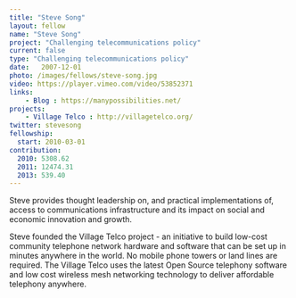 ```yaml
---
title: "Steve Song"
layout: fellow
name: "Steve Song"
project: "Challenging telecommunications policy"
current: false
type: "Challenging telecommunications policy"
date:   2007-12-01
photo: /images/fellows/steve-song.jpg
video: https://player.vimeo.com/video/53852371
links:
    - Blog : https://manypossibilities.net/
projects:
    - Village Telco : http://villagetelco.org/
twitter: stevesong
fellowship:
  start: 2010-03-01
contribution:
  2010: 5308.62
  2011: 12474.31
  2013: 539.40
---
```

Steve provides thought leadership on, and practical implementations of, access to communications infrastructure and its impact on social and economic innovation and growth.

Steve founded the Village Telco project - an initiative to build low-cost community telephone network hardware and software that can be set up in minutes anywhere in the world. No mobile phone towers or land lines are required. The Village Telco uses the latest Open Source telephony software and low cost wireless mesh networking technology to deliver affordable telephony anywhere.
